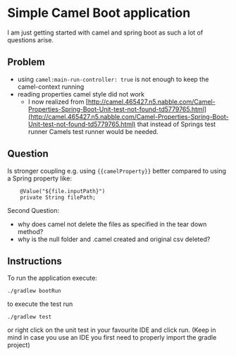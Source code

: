 # Simple Camel Boot application

I am just getting started with camel and spring boot as such a lot of questions arise.

## Problem

  - using `camel:main-run-controller: true` is not enough to keep the camel-context running
  - reading properties camel style did not work
      - I now realized from [http://camel.465427.n5.nabble.com/Camel-Properties-Spring-Boot-Unit-test-not-found-td5779765.html](http://camel.465427.n5.nabble.com/Camel-Properties-Spring-Boot-Unit-test-not-found-td5779765.html)
      that instead of Springs test runner Camels test runner would be needed.

## Question

Is stronger coupling e.g. using `{{camelProperty}}` better compared to using a Spring property
like:
```
    @Value("${file.inputPath}")
    private String filePath;
```

Second Question:
  - why does camel not delete the files as specified in the tear down method?
  - why is the null folder and .camel created and original csv deleted?
  
## Instructions

To run the application execute:

```
./gradlew bootRun
```

to execute the test run

```
./gradlew test
```

or right click on the unit test in your favourite IDE and click run. (Keep in mind in case you use an IDE you first need to properly import the gradle project)
